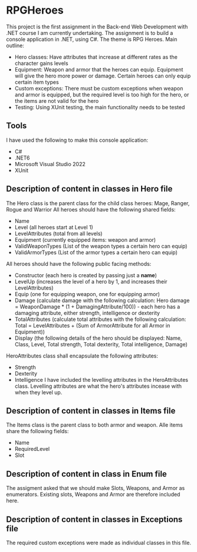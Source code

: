 # RPGHeroes
This project is the first assignment in the Back-end Web Development with .NET course I am currently undertaking. 
The assignment is to build a console application in .NET, using C#. The theme is RPG Heroes. 
Main outline:
* Hero classes: Have attributes that increase at different rates as the character gains levels
* Equipment: Weapon and armor that the heroes can equip. Equipment will give the hero more power or damage. Certain heroes can only equip certain item types
* Custom exceptions: There must be custom exceptions when weapon and armor is equipped, but the required level is too high for the hero, or the items are not valid for the hero
* Testing: Using XUnit testing, the main functionality needs to be tested

## Tools
I have used the following to make this console application: 
* C#
* .NET6
* Microsoft Visual Studio 2022
* XUnit

## Description of content in classes in Hero file
The Hero class is the parent class for the child class heroes: Mage, Ranger, Rogue and Warrior
All heroes should have the following shared fields:
* Name
* Level (all heroes start at Level 1)
* LevelAttributes (total from all levels)
* Equipment (currently equipped items: weapon and armor)
* ValidWeaponTypes (List of the weapon types a certain hero can equip)
* ValidArmorTypes (List of the armor types a certain hero can equip)

All heroes should have the following public facing methods: 
* Constructor (each hero is created by passing just a **name**)
* LevelUp (increases the level of a hero by 1, and increases their LevelAttributes)
* Equip (one for equipping weapon, one for equipping armor)
* Damage (calculate damage with the following calculation: Hero damage = WeaponDamage * (1 + DamagingAttribute/100)) - each hero has a damaging attribute, either strength, intelligence or dexterity
* TotalAttributes (calculate total attributes with the following calculation: Total = LevelAttributes + (Sum of ArmorAttribute for all Armor in Equipment)) 
* Display (the following details of the hero should be displayed: Name, Class, Level, Total strength, Total dexterity, Total intelligence, Damage)

HeroAttributes class shall encapsulate the following attributes:
* Strength
* Dexterity
* Intelligence
I have included the levelling attributes in the HeroAttributes class. Levelling attributes are what the hero's attributes incease with when they level up. 

## Description of content in classes in Items file
The Items class is the parent class to both armor and weapon. Alle items share the following fields:
* Name
* RequiredLevel
* Slot


## Description of content in class in Enum file
The assigment asked that we should make Slots, Weapons, and Armor as enumerators. 
Existing slots, Weapons and Armor are therefore included here. 

## Description of content in classes in Exceptions file
The required custom exceptions were made as individual classes in this file. 
